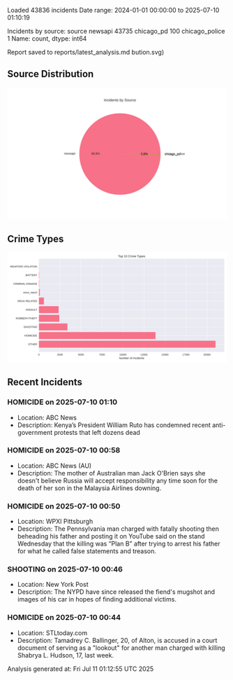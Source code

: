 
Loaded 43836 incidents
Date range: 2024-01-01 00:00:00 to 2025-07-10 01:10:19

Incidents by source:
source
newsapi           43735
chicago_pd          100
chicago_police        1
Name: count, dtype: int64

Report saved to reports/latest_analysis.md
bution.svg)

## Source Distribution
![Source Distribution](images/source_distribution.svg)

## Crime Types
![Crime Types](images/crime_types.svg)

## Recent Incidents

### HOMICIDE on 2025-07-10 01:10
- Location: ABC News
- Description: Kenya’s President William Ruto has condemned recent anti-government protests that left dozens dead


### HOMICIDE on 2025-07-10 00:58
- Location: ABC News (AU)
- Description: The mother of Australian man Jack O'Brien says she doesn't believe Russia will accept responsibility any time soon for the death of her son in the Malaysia Airlines downing.


### HOMICIDE on 2025-07-10 00:50
- Location: WPXI Pittsburgh
- Description: The Pennsylvania man charged with fatally shooting then beheading his father and posting it on YouTube said on the stand Wednesday that the killing was “Plan B” after trying to arrest his father for what he called false statements and treason.


### SHOOTING on 2025-07-10 00:46
- Location: New York Post
- Description: The NYPD have since released the fiend's mugshot and images of his car in hopes of finding additional victims.


### HOMICIDE on 2025-07-10 00:44
- Location: STLtoday.com
- Description: Tamadrey C. Ballinger, 20, of Alton, is accused in a court document of serving as a "lookout" for another man charged with killing Shabrya L. Hudson, 17, last week.

Analysis generated at: Fri Jul 11 01:12:55 UTC 2025
